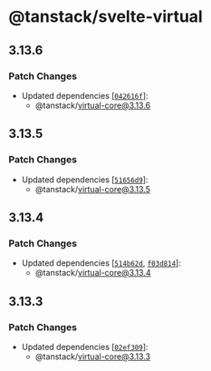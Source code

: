 # @tanstack/svelte-virtual

## 3.13.6

### Patch Changes

- Updated dependencies [[`042616f`](https://github.com/TanStack/virtual/commit/042616f39ced842470db0b4b40fca77f22454b7f)]:
  - @tanstack/virtual-core@3.13.6

## 3.13.5

### Patch Changes

- Updated dependencies [[`51656d9`](https://github.com/TanStack/virtual/commit/51656d94a2469a065e631f25ffc8ec0288d9f5ec)]:
  - @tanstack/virtual-core@3.13.5

## 3.13.4

### Patch Changes

- Updated dependencies [[`514b62d`](https://github.com/TanStack/virtual/commit/514b62d04974c2fd59fc8a68ed40f4c1a1547dd2), [`f03d814`](https://github.com/TanStack/virtual/commit/f03d8142c03ea0f5816161a4dad38ca35469841c)]:
  - @tanstack/virtual-core@3.13.4

## 3.13.3

### Patch Changes

- Updated dependencies [[`02ef309`](https://github.com/TanStack/virtual/commit/02ef3097de4a14ed4077ace2ca901dc411bf81c1)]:
  - @tanstack/virtual-core@3.13.3

